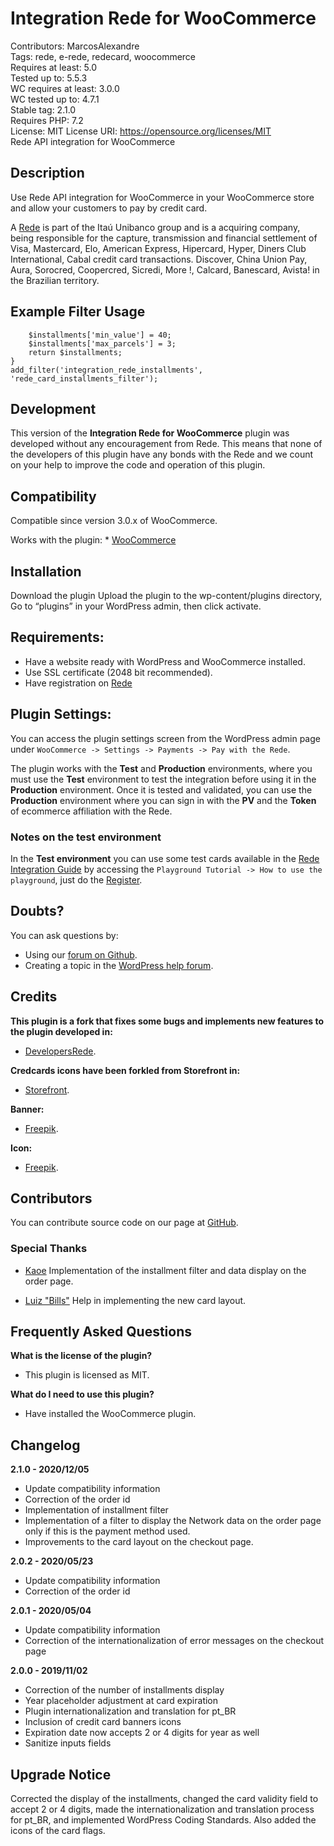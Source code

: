 # Integration Rede for WooCommerce

Contributors: MarcosAlexandre  
Tags: rede, e-rede, redecard, woocommerce  
Requires at least: 5.0  
Tested up to: 5.5.3  
WC requires at least: 3.0.0  
WC tested up to: 4.7.1  
Stable tag: 2.1.0  
Requires PHP: 7.2  
License: MIT License URI: https://opensource.org/licenses/MIT  
Rede API integration for WooCommerce  

## Description

Use Rede API integration for WooCommerce in your WooCommerce store and allow your customers to pay by credit card.

A [Rede](https://www.userede.com.br/) is part of the Itaú Unibanco group and is a acquiring company, being responsible for the capture, transmission and financial settlement of Visa, Mastercard, Elo, American Express, Hipercard, Hyper, Diners Club International, Cabal credit card transactions. Discover, China Union Pay, Aura, Sorocred, Coopercred, Sicredi, More !, Calcard, Banescard, Avista! in the Brazilian territory.

## Example Filter Usage

```function rede_card_installments_filter($installments) {
    $installments['min_value'] = 40;
    $installments['max_parcels'] = 3;
    return $installments;
}
add_filter('integration_rede_installments', 'rede_card_installments_filter'); 
```

## Development

This version of the **Integration Rede for WooCommerce** plugin was developed without any encouragement from Rede. This means that none of the developers of this plugin have any bonds with the Rede and we count on your help to improve the code and operation of this plugin.

## Compatibility

Compatible since version 3.0.x of WooCommerce.

Works with the plugin: \* [WooCommerce](https://wordpress.org/plugins/woocommerce/)

## Installation

Download the plugin Upload the plugin to the wp-content/plugins directory, Go to “plugins” in your WordPress admin, then click activate.

## Requirements:

-   Have a website ready with WordPress and WooCommerce installed.
-   Use SSL certificate (2048 bit recommended).
-   Have registration on [Rede](https://www.userede.com.br/new/e-rede#telefone)

## Plugin Settings:

You can access the plugin settings screen from the WordPress admin page under `WooCommerce -> Settings -> Payments -> Pay with the Rede`.

The plugin works with the **Test** and **Production** environments, where you must use the **Test** environment to test the integration before using it in the **Production** environment. Once it is tested and validated, you can use the **Production** environment where you can sign in with the **PV** and the **Token** of ecommerce affiliation with the Rede.

### Notes on the test environment

In the **Test environment** you can use some test cards available in the [Rede Integration Guide](https://www.userede.com.br/desenvolvedores/pt/produto/e-Rede#tutorial) by accessing the `Playground Tutorial -> How to use the playground`, just do the [Register](https://www.userede.com.br/desenvolvedores/pt/cadastro).

## Doubts?

You can ask questions by:

-   Using our [forum on Github](https://github.com/marcos-alexandre82/integration-rede-for-woocommerce/issues).
-   Creating a topic in the [WordPress help forum](https://wordpress.org/support/plugin/integration-rede-for-woocommerce).

## Credits

**This plugin is a fork that fixes some bugs and implements new features to the plugin developed in:**

-   [DevelopersRede](https://github.com/DevelopersRede/woocommerce).

**Credcards icons have been forkled from Storefront in:**

-   [Storefront](https://github.com/woocommerce/storefront/tree/master/assets/images/credit-cards).

**Banner:**

-   [Freepik](https://br.freepik.com/vetores-gratis/conjunto-de-banner-de-pagamento_4378405.htm#page=3&query=cartao+de+credito+banner&position=33).

**Icon:**

-   [Freepik](https://br.freepik.com/vetores-gratis/icones-economia_794700.htm#page=1&query=cartao%20de%20credito&position=20).

## Contributors

You can contribute source code on our page at [GitHub](https://github.com/marcos-alexandre82/integration-rede-for-woocommerce/issues).

### Special Thanks

* [Kaoe](https://github.com/kaoecoito/) Implementation of the installment filter and data display on the order page.

* [Luiz "Bills"](https://github.com/luizbills/) Help in implementing the new card layout.

## Frequently Asked Questions

**What is the license of the plugin?**

-   This plugin is licensed as MIT.

**What do I need to use this plugin?**

-   Have installed the WooCommerce plugin.

## Changelog

**2.1.0 - 2020/12/05**

-   Update compatibility information
-   Correction of the order id
-   Implementation of installment filter
-   Implementation of a filter to display the Network data on the order page only if this is the payment method used.
-   Improvements to the card layout on the checkout page.

**2.0.2 - 2020/05/23**

-   Update compatibility information
-   Correction of the order id

**2.0.1 - 2020/05/04**

-   Update compatibility information
-   Correction of the internationalization of error messages on the checkout page

**2.0.0 - 2019/11/02**

-   Correction of the number of installments display
-   Year placeholder adjustment at card expiration
-   Plugin internationalization and translation for pt\_BR
-   Inclusion of credit card banners icons
-   Expiration date now accepts 2 or 4 digits for year as well
-   Sanitize inputs fields

## Upgrade Notice

Corrected the display of the installments, changed the card validity field to accept 2 or 4 digits, made the internationalization and translation process for pt\_BR, and implemented WordPress Coding Standards. Also added the icons of the card flags.
